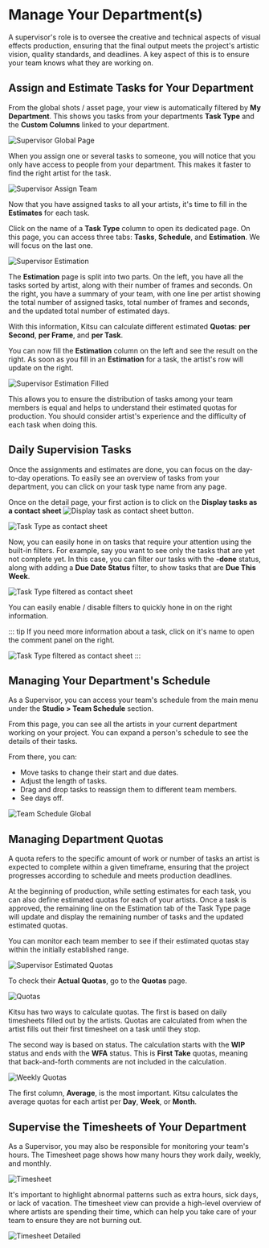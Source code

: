 # Manage Your Department(s)

A supervisor's role is to oversee the creative and technical aspects of visual effects production, ensuring that the final output meets the project's artistic vision, quality standards, and deadlines. A key aspect of this is to ensure your team knows what they are working on.

## Assign and Estimate Tasks for Your Department

From the global shots / asset page, your view is automatically filtered by **My Department**. This shows you tasks from your departments **Task Type** and the **Custom Columns** linked to your department.

![Supervisor Global Page](../img/getting-started/supervisor_global_page.png)

When you assign one or several tasks to someone, you will notice that you only have access to people from your department. This makes it faster to find the right artist for the task.

![Supervisor Assign Team](../img/getting-started/supervisor_assign_team.png)

Now that you have assigned tasks to all your artists, it's time to fill in the **Estimates** for each task.

Click on the name of a **Task Type** column to open its dedicated page. On this page, you can access three tabs: **Tasks**, **Schedule**, and **Estimation**. We will focus on the last one.

![Supervisor Estimation](../img/getting-started/supervisor_estimation.png)

The **Estimation** page is split into two parts. On the left, you have all the tasks sorted by artist, along with their number of frames and seconds. On the right, you have a summary of your team, with one line per artist showing the total number of assigned tasks, total number of frames and seconds, and the updated total number of estimated days.

With this information, Kitsu can calculate different estimated **Quotas**: **per Second**, **per Frame**, and **per Task**.

You can now fill the **Estimation** column on the left and see the result on the right. As soon as you fill in an **Estimation** for a task, the artist's row will update on the right.

![Supervisor Estimation Filled](../img/getting-started/supervisor_estimation_filled.png)

This allows you to ensure the distribution of tasks among your team members is equal and helps to understand their estimated quotas for production. You should consider artist's experience and the difficulty of each task when doing this.

## Daily Supervision Tasks

Once the assignments and estimates are done, you can focus on the day-to-day operations. To easily see an overview of tasks from your department, you can click on your task type name from any page.

Once on the detail page, your first action is to click on the **Display tasks as a contact sheet** ![Display task as contact sheet](../img/getting-started/contact_sheet.png) button.

![Task Type as contact sheet](../img/getting-started/task_type_contact_sheet.png)

Now, you can easily hone in on tasks that require your attention using the built-in filters. For example, say you want to see only the tasks that are yet not complete yet. In this case, you can filter our tasks with the **-done** status, along with adding a **Due Date Status** filter, to show tasks that are **Due This Week**.

![Task Type filtered as contact sheet](../img/getting-started/task_type_contact_sheet_filtered.png)

You can easily enable / disable filters to quickly hone in on the right information.

::: tip
If you need more information about a task, click on it's name to open the comment panel on the right.

![Task Type filtered as contact sheet](../img/getting-started/task_type_contact_sheet_panel.png)
:::

## Managing Your Department's Schedule

As a Supervisor, you can access your team's schedule from the main menu under the **Studio > Team Schedule** section.

From this page, you can see all the artists in your current department working on your project. You can expand a person's schedule to see the details of their tasks.

From there, you can:
- Move tasks to change their start and due dates.
- Adjust the length of tasks.
- Drag and drop tasks to reassign them to different team members.
- See days off.

![Team Schedule Global](../img/getting-started/team_schedule_global.png)

## Managing Department Quotas

A quota refers to the specific amount of work or number of tasks an artist is expected to complete within a given timeframe, ensuring that the project progresses according to schedule and meets production deadlines.

At the beginning of production, while setting estimates for each task, you can also define estimated quotas for each of your artists. Once a task is approved, the remaining line on the Estimation tab of the Task Type page will update and display the remaining number of tasks and the updated estimated quotas.

You can monitor each team member to see if their estimated quotas stay within the initially established range.

![Supervisor Estimated Quotas](../img/getting-started/supervisor_quotas_estimated.png)

To check their **Actual Quotas**, go to the **Quotas** page.

![Quotas](../img/getting-started/supervisor_quotas.png)

Kitsu has two ways to calculate quotas. The first is based on daily timesheets filled out by the artists. Quotas are calculated from when the artist fills out their first timesheet on a task until they stop.

The second way is based on status. The calculation starts with the **WIP** status and ends with the **WFA** status. This is **First Take** quotas, meaning that back-and-forth comments are not included in the calculation.

![Weekly Quotas](../img/getting-started/supervisor_quotas_week.png)

The first column, **Average**, is the most important. Kitsu calculates the average quotas for each artist per **Day**, **Week**, or **Month**.

## Supervise the Timesheets of Your Department

As a Supervisor, you may also be responsible for monitoring your team's hours. The Timesheet page shows how many hours they work daily, weekly, and monthly.

![Timesheet](../img/getting-started/supervisor_timesheet_team.png)

It's important to highlight abnormal patterns such as extra hours, sick days, or lack of vacation. The timesheet view can provide a high-level overview of where artists are spending their time, which can help you take care of your team to ensure they are not burning out.

![Timesheet Detailed](../img/getting-started/supervisor_timesheet_team_detail.png)